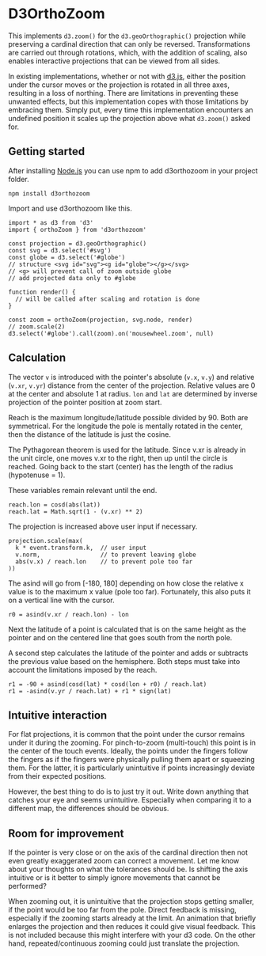 # D3OrthoZoom

This implements `d3.zoom()` for the `d3.geoOrthographic()` projection while preserving a cardinal direction that can only be reversed. Transformations are carried out through rotations, which, with the addition of scaling, also enables interactive projections that can be viewed from all sides.

In existing implementations, whether or not with [d3.js](https://d3js.org/), either the position under the cursor moves or the projection is rotated in all three axes, resulting in a loss of northing. There are limitations in preventing these unwanted effects, but this implementation copes with those limitations by embracing them. Simply put, every time this implementation encounters an undefined position it scales up the projection above what `d3.zoom()` asked for.

## Getting started

After installing [Node.js](https://nodejs.org) you can use npm to add d3orthozoom in your project folder.

```
npm install d3orthozoom
```

Import and use d3orthozoom like this.

```
import * as d3 from 'd3'
import { orthoZoom } from 'd3orthozoom'

const projection = d3.geoOrthographic()
const svg = d3.select('#svg')
const globe = d3.select('#globe')
// structure <svg id="svg"><g id="globe"></g></svg>
// <g> will prevent call of zoom outside globe
// add projected data only to #globe

function render() {
  // will be called after scaling and rotation is done
}

const zoom = orthoZoom(projection, svg.node, render)
// zoom.scale(2)
d3.select('#globe').call(zoom).on('mousewheel.zoom', null)
```

## Calculation

The vector `v` is introduced with the pointer's absolute (`v.x`, `v.y`) and relative (`v.xr`, `v.yr`) distance from the center of the projection. Relative values are 0 at the center and absolute 1 at radius. `lon` and `lat` are determined by inverse projection of the pointer position at zoom start.

Reach is the maximum longitude/latitude possible divided by 90. Both are symmetrical. For the longitude the pole is mentally rotated in the center, then the distance of the latitude is just the cosine.

The Pythagorean theorem is used for the latitude. Since v.xr is already in the unit circle, one moves v.xr to the right, then up until the circle is reached. Going back to the start (center) has the length of the radius (hypotenuse = 1).

These variables remain relevant until the end.

```
reach.lon = cosd(abs(lat))
reach.lat = Math.sqrt(1 - (v.xr) ** 2)
```

The projection is increased above user input if necessary.

```
projection.scale(max(
  k * event.transform.k,  // user input
  v.norm,                 // to prevent leaving globe
  abs(v.x) / reach.lon    // to prevent pole too far
))
```

The asind will go from [-180, 180] depending on how close the relative x value is to the maximum x value (pole too far). Fortunately, this also puts it on a vertical line with the cursor.

```
r0 = asind(v.xr / reach.lon) - lon
```

Next the latitude of a point is calculated that is on the same height as the pointer and on the centered line that goes south from the north pole.

A second step calculates the latitude of the pointer and adds or subtracts the previous value based on the hemisphere. Both steps must take into account the limitations imposed by the reach.

```
r1 = -90 + asind(cosd(lat) * cosd(lon + r0) / reach.lat)
r1 = -asind(v.yr / reach.lat) + r1 * sign(lat)
```

## Intuitive interaction

For flat projections, it is common that the point under the cursor remains under it during the zooming. For pinch-to-zoom (multi-touch) this point is in the center of the touch events. Ideally, the points under the fingers follow the fingers as if the fingers were physically pulling them apart or squeezing them. For the latter, it is particularly unintuitive if points increasingly deviate from their expected positions.

However, the best thing to do is to just try it out. Write down anything that catches your eye and seems unintuitive. Especially when comparing it to a different map, the differences should be obvious.

## Room for improvement

If the pointer is very close or on the axis of the cardinal direction then not even greatly exaggerated zoom can correct a movement. Let me know about your thoughts on what the tolerances should be. Is shifting the axis intuitive or is it better to simply ignore movements that cannot be performed?

When zooming out, it is unintuitive that the projection stops getting smaller, if the point would be too far from the pole. Direct feedback is missing, especially if the zooming starts already at the limit. An animation that briefly enlarges the projection and then reduces it could give visual feedback. This is not included because this might interfere with your d3 code. On the other hand, repeated/continuous zooming could just translate the projection.